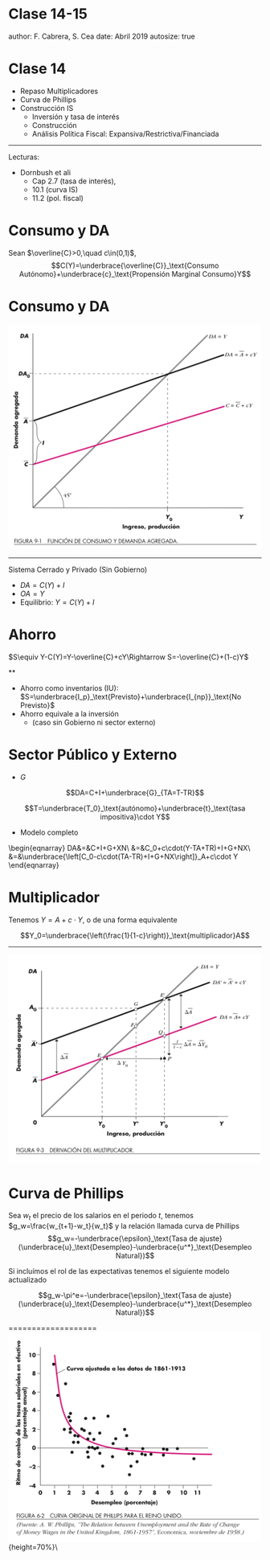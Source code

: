 Clase 14-15
========================================================
author: F. Cabrera, S. Cea
date: Abril 2019
autosize: true

Clase 14
========================================================

- Repaso Multiplicadores
- Curva de Phillips
- Construcción IS
  - Inversión y tasa de interés
  - Construcción
  - Análisis Política Fiscal: Expansiva/Restrictiva/Financiada

***

Lecturas:  
- Dornbush et ali 
  - Cap 2.7 (tasa de interés), 
  - 10.1 (curva IS) 
  - 11.2 (pol. fiscal)

Consumo y DA
========================================================


Sean $\overline{C}>0,\quad c\in(0,1)$,  
$$C(Y)=\underbrace{\overline{C}}_\text{Consumo Autónomo}+\underbrace{c}_\text{Propensión Marginal Consumo}Y$$  



Consumo y DA
========================================================

![](ConsumoDA.png)

***

Sistema Cerrado y Privado (Sin Gobierno)  

- $DA=C(Y)+I$ 
- $OA=Y$  
- Equilibrio: $Y=C(Y)+I$


Ahorro
=======================
$S\equiv  Y-C(Y)=Y-\overline{C}+cY\Rightarrow S=-\overline{C}+(1-c)Y$  

**

- Ahorro como inventarios (IU): $S=\underbrace{I_p}_\text{Previsto}+\underbrace{I_{np}}_\text{No Previsto}$  
- Ahorro equivale a la inversión 
  - (caso sin Gobierno ni sector externo)
  
Sector Público y Externo
=============================
- $G$  

$$DA=C+I+\underbrace{G}_{TA=T-TR}$$

$$T=\underbrace{T_0}_\text{autónomo}+\underbrace{t}_\text{tasa impositiva}\cdot Y$$

- Modelo completo

\begin{eqnarray}
DA&=&C+I+G+XN\\
&=&C_0+c\cdot(Y-TA+TR)+I+G+NX\\
&=&\underbrace{\left[C_0-c\cdot(TA-TR)+I+G+NX\right]}_A+c\cdot Y
\end{eqnarray}

Multiplicador
==============

Tenemos $Y=A+c\cdot Y$, o de una forma equivalente

$$Y_0=\underbrace{\left(\frac{1}{1-c}\right)}_\text{multiplicador}A$$

***


![](Multiplicador.png)


Curva de Phillips
===================
Sea $w_t$ el precio de los salarios en el periodo $t$, tenemos $g_w=\frac{w_{t+1}-w_t}{w_t}$ y la relación llamada curva de Phillips $$g_w=-\underbrace{\epsilon}_\text{Tasa de ajuste}(\underbrace{u}_\text{Desempleo}-\underbrace{u^*}_\text{Desempleo Natural})$$

Si incluímos el rol de las expectativas tenemos el siguiente modelo actualizado

$$g_w-\pi^e=-\underbrace{\epsilon}_\text{Tasa de ajuste}(\underbrace{u}_\text{Desempleo}-\underbrace{u^*}_\text{Desempleo Natural})$$

===================
![](Phillips.png){height=70%}\
